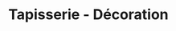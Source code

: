 ---
title: "Tapisserie - Décoration"
url: /bernieres-sur-mer/tapisserie-decoration/
shop: Raumausstattung
---
